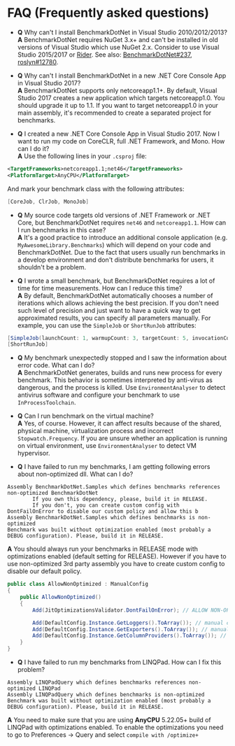 # FAQ (Frequently asked questions)

* **Q** Why can't I install BenchmarkDotNet in Visual Studio 2010/2012/2013?  
 **A**
BenchmarkDotNet requires NuGet 3.x+ and can't be installed in old versions of Visual Studio which use NuGet 2.x.
Consider to use Visual Studio 2015/2017 or [Rider](http://jetbrains.com/rider/).
See also: [BenchmarkDotNet#237](https://github.com/dotnet/BenchmarkDotNet/issues/237), [roslyn#12780](https://github.com/dotnet/roslyn/issues/12780).

* **Q** Why can't I install BenchmarkDotNet in a new .NET Core Console App in Visual Studio 2017?  
**A** BenchmarkDotNet supports only netcoreapp1.1+.
By default, Visual Studio 2017 creates a new application which targets netcoreapp1.0.
You should upgrade it up to 1.1.
If you want to target netcoreapp1.0 in your main assembly, it's recommended to create a separated project for benchmarks.

* **Q** I created a new .NET Core Console App in Visual Studio 2017. Now I want to run my code on CoreCLR, full .NET Framework, and Mono. How can I do it?  
**A** Use the following lines in your `.csproj` file:
```xml
<TargetFrameworks>netcoreapp1.1;net46</TargetFrameworks>
<PlatformTarget>AnyCPU</PlatformTarget>
```
And mark your benchmark class with the following attributes:
```cs
[CoreJob, ClrJob, MonoJob]
```

* **Q** My source code targets old versions of .NET Framework or .NET Core, but BenchmarkDotNet requires `net46` and `netcoreapp1.1`. How can I run benchmarks in this case?  
**A** It's a good practice to introduce an additional console application (e.g. `MyAwesomeLibrary.Benchmarks`) which will depend on your code and BenchmarkDotNet.
Due to the fact that users usually run benchmarks in a develop environment and don't distribute benchmarks for users, it shouldn't be a problem.

* **Q** I wrote a small benchmark, but BenchmarkDotNet requires a lot of time for time measurements. How can I reduce this time?  
**A** By default, BenchmarkDotNet automatically chooses a number of iterations which allows achieving the best precision.
If you don't need such level of precision and just want to have a quick way to get approximated results, you can specify all parameters manually.
For example, you can use the `SimpleJob` or `ShortRunJob` attributes:
```cs
[SimpleJob(launchCount: 1, warmupCount: 3, targetCount: 5, invocationCount:100, id: "QuickJob")]
[ShortRunJob]
```
* **Q** My benchmark unexpectedly stopped and I saw the information about error code. What can I do?  
**A** BenchmarkDotNet generates, builds and runs new process for every benchmark. This behavior is sometimes interpreted by anti-virus as dangerous, and the process is killed. Use `EnvironmentAnalyser` to detect antivirus software and configure your benchmark to use `InProcessToolchain`.

* **Q** Can I run benchmark on the virtual machine?  
**A** Yes, of course. However, it can affect results because of the shared, physical machine, virtualization process and incorrect `Stopwatch.Frequency`. If you are unsure whether an application is running on virtual environment, use `EnvironmentAnalyser` to detect VM hypervisor.

* **Q** I have failed to run my benchmarks, I am getting following errors about non-optimized dll. What can I do?  

```
Assembly BenchmarkDotNet.Samples which defines benchmarks references non-optimized BenchmarkDotNet
        If you own this dependency, please, build it in RELEASE.
        If you don't, you can create custom config with DontFailOnError to disable our custom policy and allow this b
Assembly BenchmarkDotNet.Samples which defines benchmarks is non-optimized
Benchmark was built without optimization enabled (most probably a DEBUG configuration). Please, build it in RELEASE.
```

**A** You should always run your benchmarks in RELEASE mode with optimizations enabled (default setting for RELEASE). However if you have to use non-optimized 3rd party assembly you have to create custom config to disable our default policy.

```cs
public class AllowNonOptimized : ManualConfig
{
    public AllowNonOptimized()
    {
        Add(JitOptimizationsValidator.DontFailOnError); // ALLOW NON-OPTIMIZED DLLS

        Add(DefaultConfig.Instance.GetLoggers().ToArray()); // manual config has no loggers by default
        Add(DefaultConfig.Instance.GetExporters().ToArray()); // manual config has no exporters by default
        Add(DefaultConfig.Instance.GetColumnProviders().ToArray()); // manual config has no columns by default
    }
}
```

* **Q** I have failed to run my benchmarks from LINQPad. How can I fix this problem?  

```
Assembly LINQPadQuery which defines benchmarks references non-optimized LINQPad
Assembly LINQPadQuery which defines benchmarks is non-optimized
Benchmark was built without optimization enabled (most probably a DEBUG configuration). Please, build it in RELEASE.
```

**A** You need to make sure that you are using **AnyCPU** 5.22.05+ build of LINQPad with optimizations enabled. To enable the optimizations you need to go to Preferences -> Query and select `compile with /optimize+`
